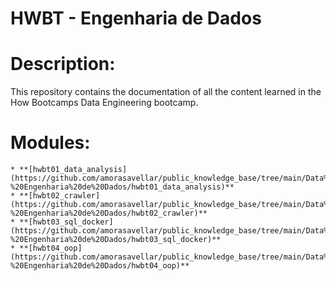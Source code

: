 # HWBT - Engenharia de Dados

# Description:

This repository contains the documentation of all the content learned in the How Bootcamps Data Engineering bootcamp.

# Modules:

    * **[hwbt01_data_analysis](https://github.com/amorasavellar/public_knowledge_base/tree/main/Data%20Engineering/HWBT%20-%20Engenharia%20de%20Dados/hwbt01_data_analysis)**
    * **[hwbt02_crawler](https://github.com/amorasavellar/public_knowledge_base/tree/main/Data%20Engineering/HWBT%20-%20Engenharia%20de%20Dados/hwbt02_crawler)**
    * **[hwbt03_sql_docker](https://github.com/amorasavellar/public_knowledge_base/tree/main/Data%20Engineering/HWBT%20-%20Engenharia%20de%20Dados/hwbt03_sql_docker)**
    * **[hwbt04_oop](https://github.com/amorasavellar/public_knowledge_base/tree/main/Data%20Engineering/HWBT%20-%20Engenharia%20de%20Dados/hwbt04_oop)**